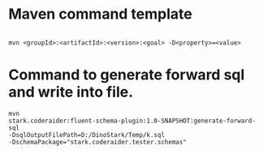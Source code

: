 # Maven command template
<code>
mvn &lt;groupId>:&lt;artifactId>:&lt;version>:&lt;goal> -D&lt;property>=&lt;value>
</code>


# Command to generate forward sql and write into file.
<code>mvn stark.coderaider:fluent-schema-plugin:1.0-SNAPSHOT:generate-forward-sql -DsqlOutputFilePath=D:/DinoStark/Temp/k.sql -DschemaPackage="stark.coderaider.tester.schemas"</code>